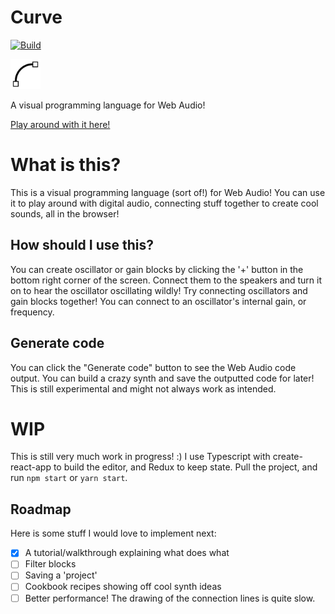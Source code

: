 # Curve

[![Build](https://travis-ci.org/valentijnnieman/curve.svg?branch=master)](https://travis-ci.org/valentijnnieman/curve)

<img src="https://raw.githubusercontent.com/valentijnnieman/curve/master/src/curve.svg?sanitize=true" width="48" />

A visual programming language for Web Audio!

[Play around with it here!](https://curve-visual.herokuapp.com/)

# What is this?

This is a visual programming language (sort of!) for Web Audio! You can use it to play around with digital audio, connecting stuff together to create cool sounds, all in the browser!

## How should I use this?

You can create oscillator or gain blocks by clicking the '+' button in the bottom right corner of the screen. Connect them to the speakers and turn it on to hear the oscillator oscillating wildly! Try connecting oscillators and gain blocks together! You can connect to an oscillator's internal gain, or frequency.

## Generate code

You can click the "Generate code" button to see the Web Audio code output. You can build a crazy synth and save the outputted code for later! This is still experimental and might not always work as intended.

# WIP

This is still very much work in progress! :) I use Typescript with create-react-app to build the editor, and Redux to keep state. Pull the project, and run `npm start` or `yarn start`.

## Roadmap

Here is some stuff I would love to implement next:

* [x] A tutorial/walkthrough explaining what does what
* [ ] Filter blocks
* [ ] Saving a 'project'
* [ ] Cookbook recipes showing off cool synth ideas
* [ ] Better performance! The drawing of the connection lines is quite slow.
